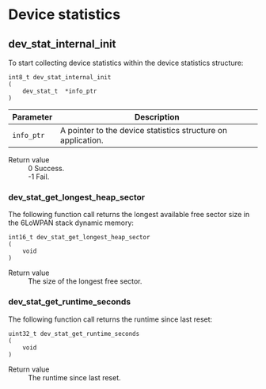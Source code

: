 # Device statistics

## dev_stat_internal_init

To start collecting device statistics within the device statistics structure:

```
int8_t dev_stat_internal_init
(
	dev_stat_t	*info_ptr
)
```

Parameter|Description
---------|-----------
`info_ptr`|A pointer to the device statistics structure on application.

<dl>
<dt>Return value</dt>
<dd>0 Success.</dd>

<dd>-1 Fail.</dd>
</dl>


### dev_stat_get_longest_heap_sector

The following function call returns the longest available free sector size in the 6LoWPAN stack dynamic memory:

```
int16_t dev_stat_get_longest_heap_sector
(
	void
)
```

<dl>
<dt>Return value</dt>
<dd>The size of the longest free sector.</dd>
</dl>


### dev_stat_get_runtime_seconds

The following function call returns the runtime since last reset:

```
uint32_t dev_stat_get_runtime_seconds
(
	void
)
```

<dl>
<dt>Return value</dt>
<dd>The runtime since last reset.</dd>
</dl> 
